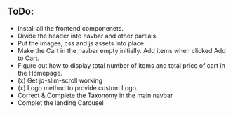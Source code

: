 ## ToDo:  
- Install all the frontend componenets.
- Divide the header into navbar and other partials.
- Put the images, css and js assets into place.
- Make the Cart in the navbar empty initially. Add items when clicked Add to Cart.
- Figure out how to display total number of items and total price of cart in the Homepage.
- (x) Get jq-slim-scroll working
- (x) Logo method to provide custom Logo.
- Correct & Complete the Taxonomy in the main navbar
- Complet the landing Carousel

